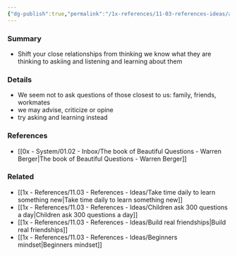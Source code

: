 ```yaml
---
{"dg-publish":true,"permalink":"/1x-references/11-03-references-ideas/ask-people-you-think-you-know-well-questions/","title":"Ask people you think you know well questions","dgShowBacklinks":false}
---
```



### Summary
- Shift your close relationships from thinking we know what they are thinking to  askiing and listening and learning about them

### Details
- We seem not to ask questions of those closest to us: family, friends, workmates
- we may advise, criticize or opine
- try asking and learning instead

### References
- [[0x - System/01.02 - Inbox/The book of Beautiful Questions - Warren Berger\|The book of Beautiful Questions - Warren Berger]]

### Related
- [[1x - References/11.03 - References - Ideas/Take time daily to learn something new\|Take time daily to learn something new]]
- [[1x - References/11.03 - References - Ideas/Children ask 300 questions a day\|Children ask 300 questions a day]]
- [[1x - References/11.03 - References - Ideas/Build real friendships\|Build real friendships]]
- [[1x - References/11.03 - References - Ideas/Beginners mindset\|Beginners mindset]]